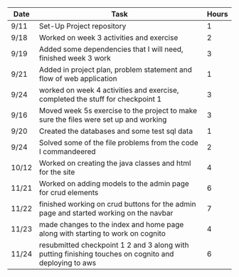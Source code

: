 | Date  | Task | Hours |
| ------------- | ------------- | ------------- |
| 9/11  | Set-Up Project repository  |  1  |
| 9/18  | Worked on week 3 activities and exercise |  2 |
| 9/19  | Added some dependencies that I will need, finished week 3 work |  3 |
| 9/21  | Added in project plan, problem statement and flow of web application | 1  |
| 9/24  | worked on week 4 activities and exercise, completed the stuff for checkpoint 1  |  3  |
| 9/16  | Moved week 5s exercise to the project to make sure the files were set up and working  |  3  |
| 9/20  | Created the databases and some test sql data  |  1  |
| 9/24  | Solved some of the file problems from the code I commandeered |  2  |
| 10/12  | Worked on creating the java classes and html for the site  |  4  |
| 11/21  | Worked on adding models to the admin page for crud elements  |  6  |
| 11/22  | finished working on crud buttons for the admin page and started working on the navbar  |  7  |
| 11/23  | made changes to the index and home page along with starting to work on cognito  |  4  |
| 11/24  | resubmitted checkpoint 1 2 and 3 along with putting finishing touches on cognito and deploying to aws  |  6  |
